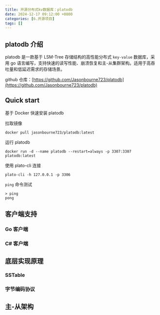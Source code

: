 ```yaml
---
title: 开源分布式kv数据库：platodb
date: 2024-12-17 09:12:00 +0800
categories: [6.开源项目]
tags: []
---
```


## platodb 介绍

platodb 是一款基于 LSM-Tree 存储结构的高性能分布式 `key-value` 数据库，采用 go 语言编写，支持快速的读写性能、崩溃恢复和主-从集群架构。适用于高吞吐量和低延迟需求的存储场景。

github 仓库：[https://github.com/Jasonbourne723/platodb](https://github.com/Jasonbourne723/platodb)

## Quick start

基于 Docker 快速安装 platodb

拉取镜像
```
docker pull jasonbourne723/platodb:latest
```
运行 platodb
```
docker run -d --name platodb --restart=always -p 3307:3307 platodb:latest
```
使用 plato-cli 连接
```
plato-cli -h 127.0.0.1 -p 3306
```
`ping` 命令测试
```
> ping
pong
```

## 客户端支持

### Go 客户端

### C# 客户端

## 底层实现原理

### SSTable

### 字节编码协议

## 主-从架构
 

